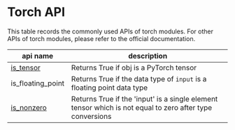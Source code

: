 # Torch API
This table records the commonly used APIs of torch modules. For other APIs of torch modules, please refer to the official documentation.

| api name                              | description                                                                                              |
| ---                                   | ---                                                                                                      |
| [is_tensor](./Tensors/is_tensor.md)   | Returns True if obj is a PyTorch tensor                                                                  |
| is_floating_point                     | Returns True if the data type of `input` is a floating point data type                                   |
| [is_nonzero](./Tensors/is_nonzero.md) | Returns True if the 'input' is a single element tensor which is not equal to zero after type conversions |
